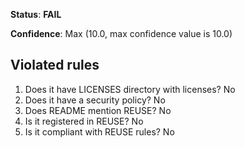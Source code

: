 **Status**: **FAIL**

**Confidence**: Max (10.0, max confidence value is 10.0)

## Violated rules

1.  Does it have LICENSES directory with licenses? No
1.  Does it have a security policy? No
1.  Does README mention REUSE? No
1.  Is it registered in REUSE? No
1.  Is it compliant with REUSE rules? No
